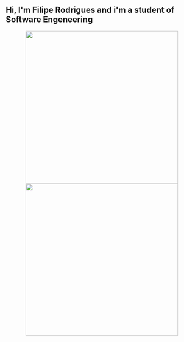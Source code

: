 ## Hi, I'm Filipe Rodrigues and i'm a student of Software Engeneering
<div align="center">
  <a href="https://github.com/curvu">
  <img width=400 src="https://github-readme-stats.vercel.app/api/top-langs/?username=curvu&layout=compact&langs_count=7&theme=dracula&hide=css,html"/>
  <img src = "https://github-readme-streak-stats.herokuapp.com?user=curvu&theme=dracula&hide_border=true" width = 400>
</div>
